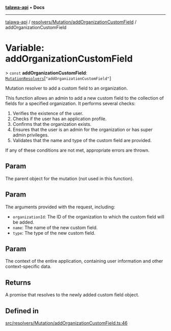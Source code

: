 [**talawa-api**](../../../../README.md) • **Docs**

***

[talawa-api](../../../../modules.md) / [resolvers/Mutation/addOrganizationCustomField](../README.md) / addOrganizationCustomField

# Variable: addOrganizationCustomField

\> `const` **addOrganizationCustomField**: [`MutationResolvers`](../../../../types/generatedGraphQLTypes/type-aliases/MutationResolvers.md)\[`"addOrganizationCustomField"`\]

Mutation resolver to add a custom field to an organization.

This function allows an admin to add a new custom field to the collection of fields for a specified organization. It performs several checks:

1. Verifies the existence of the user.
2. Checks if the user has an application profile.
3. Confirms that the organization exists.
4. Ensures that the user is an admin for the organization or has super admin privileges.
5. Validates that the name and type of the custom field are provided.

If any of these conditions are not met, appropriate errors are thrown.

## Param

The parent object for the mutation (not used in this function).

## Param

The arguments provided with the request, including:
  - `organizationId`: The ID of the organization to which the custom field will be added.
  - `name`: The name of the new custom field.
  - `type`: The type of the new custom field.

## Param

The context of the entire application, containing user information and other context-specific data.

## Returns

A promise that resolves to the newly added custom field object.

## Defined in

[src/resolvers/Mutation/addOrganizationCustomField.ts:46](https://github.com/PalisadoesFoundation/talawa-api/blob/f4877b986932181336f42a7336754de05976cd97/src/resolvers/Mutation/addOrganizationCustomField.ts#L46)
